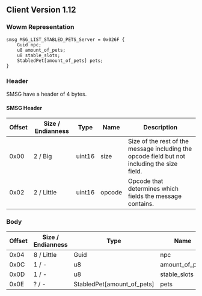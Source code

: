 ## Client Version 1.12

### Wowm Representation
```rust,ignore
smsg MSG_LIST_STABLED_PETS_Server = 0x026F {
    Guid npc;
    u8 amount_of_pets;
    u8 stable_slots;
    StabledPet[amount_of_pets] pets;
}
```
### Header
SMSG have a header of 4 bytes.

#### SMSG Header
| Offset | Size / Endianness | Type   | Name   | Description |
| ------ | ----------------- | ------ | ------ | ----------- |
| 0x00   | 2 / Big           | uint16 | size   | Size of the rest of the message including the opcode field but not including the size field.|
| 0x02   | 2 / Little        | uint16 | opcode | Opcode that determines which fields the message contains.|
### Body
| Offset | Size / Endianness | Type | Name | Description |
| ------ | ----------------- | ---- | ---- | ----------- |
| 0x04 | 8 / Little | Guid | npc |  |
| 0x0C | 1 / - | u8 | amount_of_pets |  |
| 0x0D | 1 / - | u8 | stable_slots |  |
| 0x0E | ? / - | StabledPet[amount_of_pets] | pets |  |
